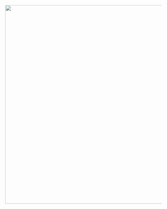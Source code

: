 <img class="img-responsive center-block" src="https://raw.githubusercontent.com/joshua19881228/my_blogs/master/Life_Discovery/My_Drawings/20161220.jpg" alt="" width="640"/>